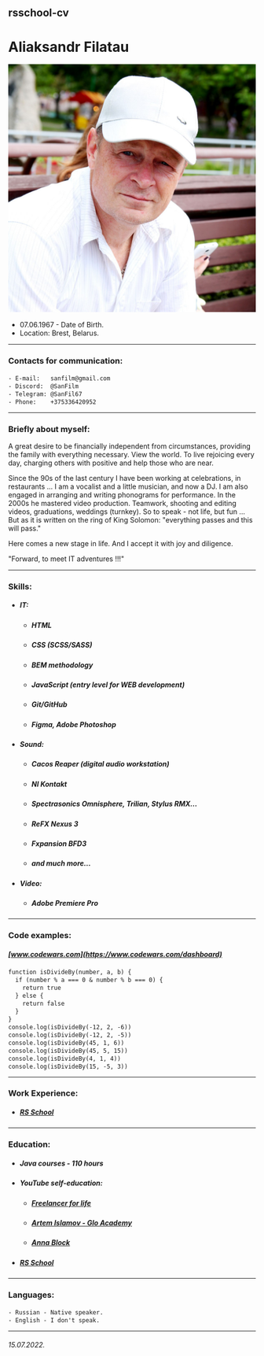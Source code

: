 ## rsschool-cv
# Aliaksandr Filatau
![Aliaksandr Filatau](./img/SF_2022-06-16_10-40-01-731%20копия.jpg)
  - 07.06.1967 - Date of Birth.
  - Location: Brest, Belarus.

----------

### Contacts for communication:
    - E-mail:   sanfilm@gmail.com
    - Discord:  @SanFilm
    - Telegram: @SanFil67
    - Phone:    +375336420952

----------

### Briefly about myself:
<p>A great desire to be financially independent from circumstances, providing the family with everything necessary. View the world. To live rejoicing every day, charging others with positive and help those who are near.</p>
<p>Since the 90s of the last century I have been working at celebrations, in restaurants ... I am a vocalist and a little musician, and now a DJ. I am also engaged in arranging and writing phonograms for performance. In the 2000s he mastered video production. Teamwork, shooting and editing videos, graduations, weddings (turnkey). So to speak - not life, but fun ... But as it is written on the ring of King Solomon: "everything passes and this will pass."</p>
<p>Here comes a new stage in life. And I accept it with joy and diligence.</p>
<p>"Forward, to meet IT adventures !!!"</p>

----------

### Skills:
  + ##### **IT:**
      - ##### _HTML_
      - ##### _CSS (SCSS/SASS)_
      - ##### _BEM methodology_
      - ##### _JavaScript (entry level for WEB development)_
      - ##### _Git/GitHub_
      - ##### _Figma, Adobe Photoshop_
  + ##### **Sound:**
      - ##### _Cacos Reaper (digital audio workstation)_
      - ##### _NI Kontakt_
      - ##### _Spectrasonics Omnisphere, Trilian, Stylus RMX..._
      - ##### _ReFX Nexus 3_
      - ##### _Fxpansion BFD3_
      - ##### _and much more..._
  + ##### **Video:**
      - ##### _Adobe Premiere Pro_

----------

### Code examples:
#### _[www.codewars.com](https://www.codewars.com/dashboard)_

```
function isDivideBy(number, a, b) {
  if (number % a === 0 & number % b === 0) {
    return true
  } else {
    return false
  }
}
console.log(isDivideBy(-12, 2, -6))
console.log(isDivideBy(-12, 2, -5))
console.log(isDivideBy(45, 1, 6))
console.log(isDivideBy(45, 5, 15))
console.log(isDivideBy(4, 1, 4))
console.log(isDivideBy(15, -5, 3))
```

----------

### Work Experience:
  + ##### **[RS School](https://www.rs.school/)**

----------

### Education:
  + ##### **Java courses - 110 hours**
  + ##### **YouTube self-education:**
      - ##### _[Freelancer for life](https://www.youtube.com/c/FreelancerLifeStyle)_
      - ##### _[Artem Islamov - Glo Academy](https://www.youtube.com/c/GloAcademyChannel)_
      - ##### _[Anna Block](https://www.youtube.com/c/АннаБлок)_
  + ##### **[RS School](https://www.rs.school/)**

----------

### Languages:
    - Russian - Native speaker.
    - English - I don't speak.

----------

###### 15.07.2022.